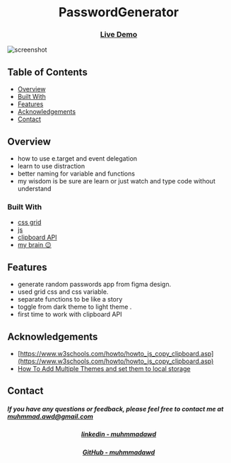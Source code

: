 <h1 align="center">PasswordGenerator</h1>

<div align="center">
  <h3>
    <a href="https://muhmmadawd.github.io/generatePassword/">
      Live Demo
    </a>
  </h3>
</div>

![screenshot](https://ncf-ec2-east-34-hv.xconvert.com/file/converter/download/csNph3l4wfF-z-0-y-64096bd2b2caae1aad3e56a1.gif)

## Table of Contents

- [Overview](#overview)
- [Built With](#built-with)
- [Features](#features)
- [Acknowledgements](#acknowledgements)
- [Contact](#contact)

<!-- OVERVIEW -->

## Overview

<!-- - Where can I see your demo?
- What was your experience?
- What have you learned/improved?
- Your wisdom? :) -->
- how to use e.target and event delegation
- learn to use distraction 
- better naming for variable and functions
- my wisdom is be sure are learn or just watch and type code without understand
### Built With

<!-- This section should list any major frameworks that you built your project using. Here are a few examples.-->

- [css grid]()
- [js]()
- [clipboard API]()
- [my brain 😉]()

## Features

<!-- List the features of your application or follow the template. Don't share the figma file here :) -->

- generate random passwords app from figma design.
- used grid css and css variable.
- separate functions to be like a story
- toggle from dark theme to light theme .
- first time to work with clipboard API

## Acknowledgements

<!-- This section should list any articles or add-ons/plugins that helps you to complete the project. This is optional but it will help you in the future. For exmpale -->

- [https://www.w3schools.com/howto/howto_js_copy_clipboard.asp](https://www.w3schools.com/howto/howto_js_copy_clipboard.asp)
- [How To Add Multiple Themes and set them to local storage](https://medium.com/the-techlife/how-to-add-multiple-themes-and-set-them-to-local-storage-d111f883b55)

## Contact

<h5> If you have any questions or feedback, please feel free to contact me at
<a href="mailto:muhmmad.awd@gmail.com">muhmmad.awd@gmail.com</a>
</h5>
<div align="center">
  <h5>
    <a href="https://www.linkedin.com/in/muhmmadawd/">
      linkedin - muhmmadawd
    </a>
  </h5>
</div>
<div align="center">
  <h5>
    <a href="https://github.com/MuhmmadAwd/">
      GitHub - muhmmadawd
    </a>
  </h5>
</div>
